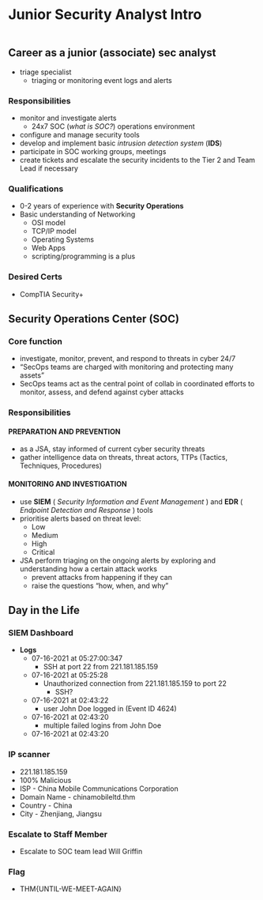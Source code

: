 
# Junior Security Analyst Intro

```toc
```

## Career as a junior (associate) sec analyst
- triage specialist
	- triaging or monitoring event logs and alerts

### Responsibilities
- monitor and investigate alerts
	- 24x7 SOC (*what is SOC?*) operations environment
- configure and manage security tools 
- develop and implement basic *intrusion detection system* (**IDS**)
- participate in SOC working groups, meetings
- create tickets and escalate the security incidents to the Tier 2 and Team Lead if necessary
### Qualifications
- 0-2 years of experience with **Security Operations** 
- Basic understanding of Networking
	- OSI model
	- TCP/IP model
	- Operating Systems
	- Web Apps
	- scripting/programming is a plus
### Desired Certs
- CompTIA Security+
## Security Operations Center (SOC)
### Core function
- investigate, monitor, prevent, and respond to threats in cyber 24/7
- “SecOps teams are charged with monitoring and protecting many assets”
- SecOps teams act as the central point of collab in coordinated efforts to monitor, assess, and defend against cyber attacks
### Responsibilities
#### PREPARATION AND PREVENTION
- as a JSA, stay informed of current cyber security threats
- gather intelligence data on threats, threat actors, TTPs (Tactics, Techniques, Procedures)
#### MONITORING AND INVESTIGATION
- use **SIEM** ( *Security Information and Event Management* ) and **EDR** ( *Endpoint Detection and Response* ) tools
- prioritise alerts based on threat level:
	- Low
	- Medium
	- High
	- Critical
- JSA perform triaging on the ongoing alerts by exploring and understanding how a certain attack works
	- prevent attacks from happening if they can
	- raise the questions “how, when, and why”

## Day in the Life
### SIEM Dashboard
- **Logs**
	- 07-16-2021 at 05:27:00:347
		- SSH at port 22 from 221.181.185.159
	- 07-16-2021 at 05:25:28
		- Unauthorized connection from 221.181.185.159 to port 22
			- SSH?
	- 07-16-2021 at 02:43:22
		 - user John Doe logged in (Event ID 4624)
	- 07-16-2021 at 02:43:20
		 - multiple failed logins from John Doe
	- 07-16-2021 at 02:43:20
### IP scanner
- 221.181.185.159
- 100% Malicious
- ISP - China Mobile Communications Corporation
- Domain Name - chinamobileltd.thm
- Country - China
- City - Zhenjiang, Jiangsu
### Escalate to Staff Member
- Escalate to SOC team lead Will Griffin
### Flag
- THM{UNTIL-WE-MEET-AGAIN}